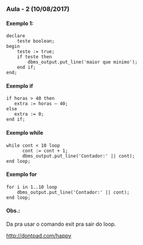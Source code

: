 ### Aula - 2 (10/08/2017)
#### Exemplo 1:

```
declare
	teste boolean;
begin
	teste := true;
	if teste then
		dbms_output.put_line('maior que minimo');   
	end if;
end;
```

#### Exemplo if
```
if horas > 40 then
   extra := horas – 40;
else
   extra := 0;
end if;
```

#### Exemplo while
```
while cont < 10 loop
      cont := cont + 1;
      dbms_output.put_line('Contador:' || cont);
end loop;
```

#### Exemplo for
```
for i in 1..10 loop
    dbms_output.put_line('Contador:' || cont);
end loop;
```

#### Obs.:
Da pra usar o comando exit pra sair do loop.

http://dontpad.com/happy
